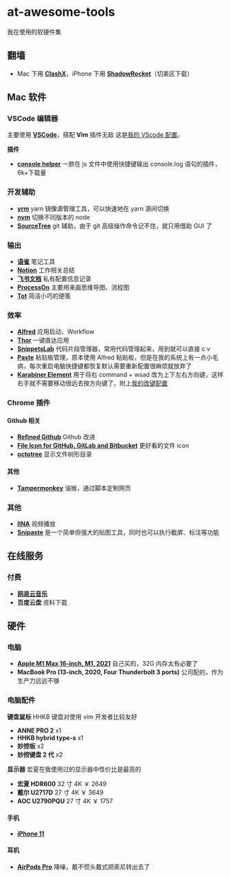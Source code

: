 # at-awesome-tools

我在使用的软硬件集

## 翻墙

- Mac 下用 [**ClashX**](https://github.com/yichengchen/clashX/releases)，iPhone 下用 [**ShadowRocket**](https://itunes.apple.com/us/app/shadowrocket/id932747118?mt=8)（切美区下载）

## Mac 软件

### VSCode 编辑器

主要使用 [**VSCode**](https://code.visualstudio.com/)，搭配 **Vim** 插件无敌
这是[我的 VScode 配置](./VSCode)。

**插件**

- [**console helper**](https://marketplace.visualstudio.com/items?itemName=AT-9420.console-helper) 一款在 js 文件中使用快捷键输出 console.log 语句的插件，6k+下载量

### 开发辅助

- [**yrm**](https://www.npmjs.com/package/yrm) yarn 镜像源管理工具，可以快速地在 yarn 源间切换
- [**nvm**](https://github.com/nvm-sh/nvm) 切换不同版本的 node
- [**SourceTree**](https://www.sourcetreeapp.com/) git 辅助，由于 git 高级操作命令记不住，就只用借助 GUI 了

### 输出

- [**语雀**](https://www.yuque.com/) 笔记工具
- [**Notion**](https://www.notion.so/zh-cn) 工作相关总结
- [**飞书文档**](https://www.feishu.cn/) 私有配置信息记录
- [**ProcessOn**](https://www.processon.com/) 主要用来画思维导图、流程图
- [**Tot**](https://apps.apple.com/us/app/tot/id1491071483?mt=12) 简洁小巧的便笺

### 效率

- [**Alfred**](https://www.macwk.com/soft/alfred-4) 应用启动、Workflow
- [**Thor**](https://github.com/gbammc/Thor) 一键直达应用
- [**SnippetsLab**](https://www.renfei.org/snippets-lab/) 代码片段管理器，常用代码管理起来，用到就可以直接 c v
- [**Paste**](https://www.macwk.com/soft/paste) 粘贴板管理，原本使用 Alfred 粘贴板，但是在我的系统上有一点小毛病，每次重启电脑快捷键都恢复默认需要重新配置很麻烦就放弃了
- [**Karabiner Element**](https://karabiner-elements.pqrs.org/) 用于将右 command + wsad 改为上下左右方向键，这样右手就不需要移动很远去按方向键了，附上[我的改键配置](./Karabiner/AT_arrow.json)

### Chrome 插件

#### Github 相关

- [**Refined Github**](https://github.com/sindresorhus/refined-github) Github 改进
- [**File Icon for GitHub, GitLab and Bitbucket**](https://chrome.google.com/webstore/detail/file-icon-for-github-gitl/ficfmibkjjnpogdcfhfokmihanoldbfe) 更好看的文件 icon
- [**octotree**](https://github.com/ovity/octotree) 显示文件树形目录

#### 其他

- [**Tampermonkey**](https://chrome.google.com/webstore/detail/tampermonkey/dhdgffkkebhmkfjojejmpbldmpobfkfo) 油猴，通过脚本定制网页

### 其他

- [**IINA**](https://github.com/iina/iina) 视频播放
- [**Snipaste**](https://zh.snipaste.com/) 是一个简单但强大的贴图工具，同时也可以执行截屏、标注等功能

## 在线服务

### 付费

- [**网易云音乐**](https://music.163.com/)
- **百度云盘** 资料下载

## 硬件

### 电脑

- [**Apple M1 Max 16-inch, M1, 2021**](https://www.apple.com.cn/shop/buy-mac/macbook-pro/MK1A3CH/A) 自己买的，32G 内存太有必要了
- **MacBook Pro (13-inch, 2020, Four Thunderbolt 3 ports)** 公司配的，作为生产力远远不够

### 电脑配件

**键盘鼠标**
HHKB 键盘对使用 vim 开发者比较友好

- **ANNE PRO 2** x1
- **HHKB hybrid type-s** x1
- **妙控板** x2
- **妙控键盘 2 代** x2

**显示器**
宏夏在我使用过的显示器中性价比是最高的

- **宏夏 HDR600** 32 寸 4K ￥ 2649
- **戴尔 U2717D** 27 寸 4K ￥ 3649
- **AOC U2790PQU** 27 寸 4K ￥ 1757

#### 手机

- [**iPhone 11**](https://www.apple.com/iphone-11/)

#### 耳机

- [**AirPods Pro**](https://www.apple.com/hk/en/airpods-pro/) 降噪，戴不惯头戴式把索尼转出去了

